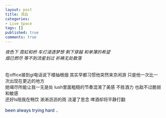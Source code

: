 ```yaml
---
layout: post
title: 流云
categories:
- Live Space
tags: []
published: true
comments: true
---
```

<p><span></span><span style="font-style:italic">夜色下 霓虹和桥 车灯浸透梦想 剩下穿越 和单薄的希望</span><br style="font-style:italic" /><span style="font-style:italic">烟已燃尽 等不到流星划过 祈祷无处散落 </span><br /><br /><span><a href="https://iezecq.blu.livefilestore.com/y1mY6QqQX89VO6SnCwJAnZVH_cAF36cakmaLiYNMePeqdkAzg7X2x-7YVHMUqf6Kr2dkRpeyJzyNcfyDsXSgq39bPNx42DQ_KM0RCzbJg7NNsaYkbMCM4J56Sqht2R-X464uLtbRFVPRh0dMDM-qaXjhw/IMG_0673.JPG" target="_blank" rel="WLPP;url=https://iezecq.blu.livefilestore.com/y1mY6QqQX89VO6SnCwJAnZVH_cAF36cakmaLiYNMePeqdkAzg7X2x-7YVHMUqf6Kr2dkRpeyJzyNcfyDsXSgq39bPNx42DQ_KM0RCzbJg7NNsaYkbMCM4J56Sqht2R-X464uLtbRFVPRh0dMDM-qaXjhw/IMG_0673.JPG"><img src="https://iezecq.blu.livefilestore.com/y1mY6QqQX89VO6SnCwJAnZVH_cAF36cakmaLiYNMePeqdkAzg7X2x-7YVHMUqf6Kr2dkRpeyJzyNcfyDsXSgq39bPNx42DQ_KM0RCzbJg7NNsaYkbMCM4J56Sqht2R-X464uLtbRFVPRh0dMDM-qaXjhw/IMG_0673.JPG" alt="" /></a></span><br /><br />在office接到gl电话说下楼抽根烟 其实早都习惯他突然来京闲游 只是他一次比一次出现在更近的地方<br />她竭尽所能让我一无是处 lush里面粗糙的节奏混淆了美感 不胜酒力 也敌不过脆弱和敏感<br />还好ls陪我在畅饮 淅淅沥沥的雨 浇灌了思念 啤酒却将平静打翻<br /><br /><span style="color:rgb(0, 32, 96)">been always trying hard ..</span></p>
